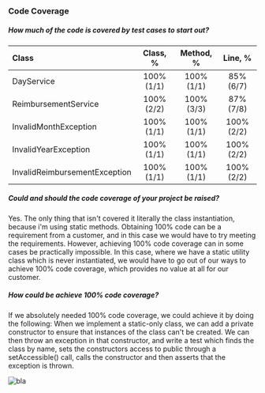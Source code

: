 ### Code Coverage

##### How much of the code is covered by test cases to start out?

| Class                         | Class, %   | Method, %  | Line, %    |
|:------------------------------|:----------:|:----------:|:----------:|
| DayService                    | 100% (1/1) | 100% (1/1) | 85% (6/7)  |
| ReimbursementService          | 100% (2/2) | 100% (3/3) | 87% (7/8)  |
| InvalidMonthException         | 100% (1/1) | 100% (1/1) | 100% (2/2) |
| InvalidYearException          | 100% (1/1) | 100% (1/1) | 100% (2/2) |
| InvalidReimbursementException | 100% (1/1) | 100% (1/1) | 100% (2/2) |

##### Could and should the code coverage of your project be raised?
Yes. The only thing that isn't covered it literally the class instantiation, because i'm using static methods.
Obtaining 100% code can be a requirement from a customer, and in this case we would have to try meeting the 
requirements. However, achieving 100% code coverage can in some cases be practically impossible. In this case,
where we have a static utility class which is never instantiated, we would have to go out of our ways to achieve
100% code coverage, which provides no value at all for our customer.

##### How could be achieve 100% code coverage?
If we absolutely needed 100% code coverage, we could achieve it by doing the following: 
When we implement a static-only class, we can add a private constructor to ensure that instances 
of the class can't be created. We can then throw an exception in that constructor, and write a test 
which finds the class by name, sets the constructors access to public through 
a setAccessible() call, calls the constructor and then asserts that the exception is thrown.

![bla](https://media.giphy.com/media/XreQmk7ETCak0/giphy.gif)
